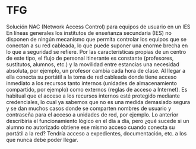# TFG
Solución NAC (Network Access Control) para equipos de usuario en un IES
En líneas generales los institutos de enseñanza secundaria (IES) no disponen de ningún mecanismo que permita controlar los equipos que se conectan a su red cableada, lo que puede suponer una enorme brecha en lo que a seguridad se refiere. 
Por las características propias de un centro de este tipo, el flujo de personal itinerante es constante (profesores, sustitutos, alumnos, etc.) y la movilidad entre estancias una necesidad absoluta, por ejemplo, un profesor cambia cada hora de clase. Al llegar a ella conecta su portátil a la toma de red cableada donde tiene acceso inmediato a los recursos tanto internos (unidades de almacenamiento compartido, por ejemplo) como externos (reglas de acceso a Internet). Es habitual que el acceso a los recursos internos esté protegido mediante credenciales, lo cual ya sabemos que no es una medida demasiado segura y se dan muchos casos donde se comparten nombres de usuario y contraseña para el acceso a unidades de red, por ejemplo.
Lo anterior describiría el funcionamiento lógico en el día a día, pero ¿qué sucede si un alumno no autorizado obtiene ese mismo acceso cuando conecta su portátil a la red? Tendría acceso a expedientes, documentación, etc. a los que nunca debe poder llegar.
